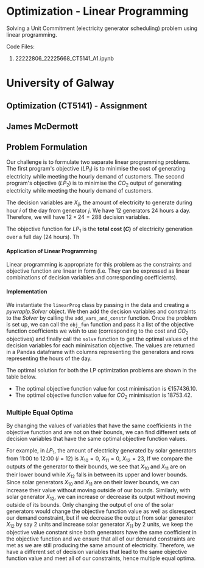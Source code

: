 # Optimization - Linear Programming
 Solving a Unit Commitment (electricity generator scheduling) problem using linear programming.

Code Files:
1. 22222806_22225668_CT5141_A1.ipynb


# University of Galway
## Optimization (CT5141) - Assignment
## James McDermott

## Problem Formulation

Our challenge is to formulate two separate linear programming problems. The first program's objective ($LP_1$) is to minimise the cost of generating electricity while meeting the hourly demand of customers. The second program's objective ($LP_2$) is to minimise the $CO_2$ output of generating electricity while meeting the hourly demand of customers. 

The decision variables are $X_{ij}$, the amount of electricity to generate during hour $i$ of the day from generator $j$. We have 12 generators 24 hours a day. Therefore, we will have $12 \times 24 = 288$ decision variables.

The objective function for $LP_1$ is the **total cost ($C$)** of electricity generation over a full day (24 hours). Th

#### Application of Linear Programming
Linear programming is appropriate for this problem as the constraints and objective function are linear in form (i.e. They can be expressed as linear combinations of decision variables and corresponding coefficients).

#### Implementation

We instantiate the `linearProg` class by passing in the data and creating a  _pywraplp.Solver_ object. We then add the decision variables and constraints to the _Solver_ by calling the `add_vars_and_constr` function. Once the problem is set up, we can call the `obj_fun` function and pass it a list of the objective function coefficients we wish to use (corresponding to the cost and $CO_2$ objectives) and finally call the `solve` function to get the optimal values of the decision variables for each  minimisation objective. The values are returned in a Pandas dataframe with columns representing the generators and rows representing the hours of the day.


The optimal solution for both the LP optimization problems are shown in the table below.

- The optimal objective function value for cost minimisation is €$157436.10$.
- The optimal objective function value for $CO_2$ minimisation is $18753.42$.


### Multiple Equal Optima

By changing the values of variables that have the same coefficients in the objective function and are not on their bounds, we can find different sets of decision variables that have the same optimal objective function values. 

For example, in $LP_1$, the amount of electricity generated by solar generators from 11:00 to 12:00 ($i=12$) is $X_{10} = 0$, $X_{11} = 0$, $X_{12} = 23$, If we compare the outputs of the generator to their bounds, we see that $X_{10}$ and $X_{11}$ are on their lower bound while $X_{12}$ falls in between its upper and lower bounds. Since solar generators $X_{10}$ and $X_{11}$ are on their lower bounds, we can increase their value without moving outside of our bounds. Similarly, with solar generator $X_{12}$, we can increase or decrease its output without moving outside of its bounds. Only changing the output of one of the solar generators would change the objective function value as well as disrespect our demand constraint, but if we decrease the output from solar generator $X_{12}$ by say 2 units and increase solar generator $X_{11}$ by 2 units, we keep the objective value constant since both generators have the same coefficient in the objective function and we ensure that all of our demand constraints are met as we are still producing the same amount of electricity. Therefore, we have a different set of decision variables that lead to the same objective function value and meet all of our constraints, hence multiple equal optima. 
